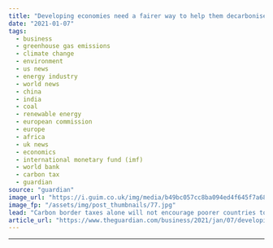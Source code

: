 ```yaml
---
title: "Developing economies need a fairer way to help them decarbonise | Kenneth Rogoff"
date: "2021-01-07"
tags: 
  - business
  - greenhouse gas emissions
  - climate change
  - environment
  - us news
  - energy industry
  - world news
  - china
  - india
  - coal
  - renewable energy
  - european commission
  - europe
  - africa
  - uk news
  - economics
  - international monetary fund (imf)
  - world bank
  - carbon tax
  - guardian
source: "guardian"
image_url: "https://i.guim.co.uk/img/media/b49bc057cc8ba094ed4f645f7a68aa61ee76164b/135_51_3345_2008/master/3345.jpg?width=460&quality=85&auto=format&fit=max&s=dd4e104362b5dc9f5408419295ac114e"
image_fp: "/assets/img/post_thumbnails/77.jpg"
lead: "Carbon border taxes alone will not encourage poorer countries to meet climate goalsWith the US president-elect Joe Biden’s incoming administration promising a fresh, rational approach to climate change, now is an ideal time to make the case for a Wor..."
article_url: "https://www.theguardian.com/business/2021/jan/07/developing-economies-need-a-fairer-way-to-help-them-decarbonise"
---
```


---
